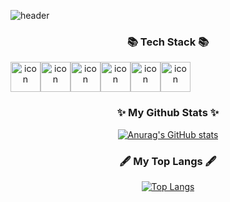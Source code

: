 ![header](https://capsule-render.vercel.app/api?type=waving&color=gradient&height=250&section=header&text=MyeongJin&fontSize=70&fontAlign=70&animation=fadeIn&theme=default)

<h3 align="center">📚 Tech Stack 📚</h3>
<div align="center" style="display: flex; align-items: flex-start;">
  <img src="https://techstack-generator.vercel.app/sass-icon.svg" alt="icon" width="48" height="48" />
  <img src="https://techstack-generator.vercel.app/js-icon.svg" alt="icon" width="48" height="48" />
  <img src="https://techstack-generator.vercel.app/ts-icon.svg" alt="icon" width="48" height="48" />
  <img src="https://techstack-generator.vercel.app/react-icon.svg" alt="icon" width="48" height="48" />
  <img src="https://techstack-generator.vercel.app/redux-icon.svg" alt="icon" width="48" height="48" />
  <img src="https://techstack-generator.vercel.app/restapi-icon.svg" alt="icon" width="48" height="48" />
</div>

<h3 align="center">✨ My Github Stats ✨</h3>
<div align="center">
  
[![Anurag's GitHub stats](https://github-readme-stats.vercel.app/api?username=k-m-jin&show_icons=true&count_private=true)](https://github.com/anuraghazra/github-readme-stats)
  
</div>

<h3 align="center"> 🖋 My Top Langs 🖋 </h3>
<div align="center">
  
[![Top Langs](https://github-readme-stats.vercel.app/api/top-langs/?username=k-m-jin&hide=html,scss,css,shell&layout=compact)](https://github.com/anuraghazra/github-readme-stats)
  
</div>


<!--
**k-m-jin/k-m-jin** is a ✨ _special_ ✨ repository because its `README.md` (this file) appears on your GitHub profile.
